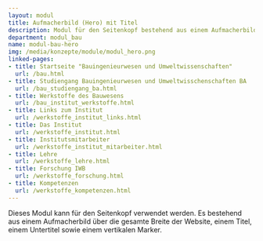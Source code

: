 ```yaml
---
layout: modul
title: Aufmacherbild (Hero) mit Titel
description: Modul für den Seitenkopf bestehend aus einem Aufmacherbild über die gesamte Breite der Website und einem Titel, einem Untertitel sowie einem vertikalen Marker. 
department: modul_bau
name: modul-bau-hero
img: /media/konzepte/module/modul_hero.png
linked-pages:
- title: Startseite "Bauingenieurwesen und Umweltwissenschaften"
  url: /bau.html
- title: Studiengang Bauingenieurwesen und Umweltwisschenschaften BA
  url: /bau_studiengang_ba.html
- title: Werkstoffe des Bauwesens
  url: /bau_institut_werkstoffe.html
- title: Links zum Institut
  url: /werkstoffe_institut_links.html
- title: Das Institut
  url: /werkstoffe_institut.html
- title: Institutsmitarbeiter
  url: /werkstoffe_institut_mitarbeiter.html
- title: Lehre
  url: /werkstoffe_lehre.html
- title: Forschung IWB
  url: /werkstoffe_forschung.html
- title: Kompetenzen
  url: /werkstoffe_kompetenzen.html
---
```


Dieses Modul kann für den Seitenkopf verwendet werden. 
Es bestehend aus einem Aufmacherbild über die gesamte Breite der Website, einem Titel, einem Untertitel sowie einem vertikalen Marker.<br />
